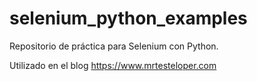 # selenium_python_examples

Repositorio de práctica para Selenium con Python.

Utilizado en el blog https://www.mrtesteloper.com

